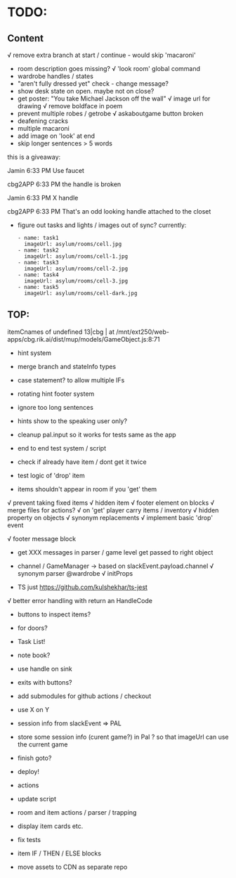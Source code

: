 # TODO:

## Content


√ remove extra branch at start / continue - would skip 'macaroni'
- room description goes missing?
√ 'look room' global command
- wardrobe handles / states
- "aren't fully dressed yet" check - change message?
- show desk state on open. maybe not on close?
- get poster: "You take Michael Jackson off the wall"
√ image url for drawing
√ remove boldface in poem
- prevent multiple robes / getrobe
√ askaboutgame button broken
- deafening cracks
- multiple macaroni
- add image on 'look' at end
- skip longer sentences > 5 words

this is a giveaway:

Jamin  6:33 PM
Use faucet

cbg2APP  6:33 PM
the handle is broken

Jamin  6:33 PM
X handle

cbg2APP  6:33 PM
That's an odd looking handle attached to the closet


- figure out tasks and lights / images out of sync?
currently:

      - name: task1
        imageUrl: asylum/rooms/cell.jpg
      - name: task2
        imageUrl: asylum/rooms/cell-1.jpg
      - name: task3
        imageUrl: asylum/rooms/cell-2.jpg
      - name: task4
        imageUrl: asylum/rooms/cell-3.jpg
      - name: task5
        imageUrl: asylum/rooms/cell-dark.jpg



## TOP:

itemCnames of undefined
13|cbg     |       at /mnt/ext250/web-apps/cbg.rik.ai/dist/mup/models/GameObject.js:8:71


- hint system
- merge branch and stateInfo types
- case statement? to allow multiple IFs
- rotating hint footer system
- ignore too long sentences
- hints show to the speaking user only?

- cleanup pal.input so it works for tests same as the app
- end to end test system / script

- check if already have item / dont get it twice
- test logic of 'drop' item
- items shouldn't appear in room if you 'get' them

√ prevent taking fixed items
√ hidden item
√ footer element on blocks
√ merge files for actions?
√ on 'get' player carry items / inventory
√ hidden property on objects
√ synonym replacements
√ implement basic 'drop' event

√ footer message block
- get XXX messages in parser / game level get passed to right object

- channel / GameManager -> based on slackEvent.payload.channel
√ synonym parser @wardrobe
√ initProps



- TS just https://github.com/kulshekhar/ts-jest

√ better error handling with return an HandleCode

- buttons to inspect items?
- for doors?

- Task List!
- note book?

- use handle on sink

- exits with buttons?

- add submodules for github actions / checkout

- use X on Y

- session info from slackEvent => PAL
- store some session info (curent game?) in Pal ? so that imageUrl can use the current game

- finish goto?
- deploy!
- actions
- update script
- room and item actions / parser / trapping
- display item cards etc.
- fix tests

- item IF / THEN / ELSE blocks
- move assets to CDN as separate repo

